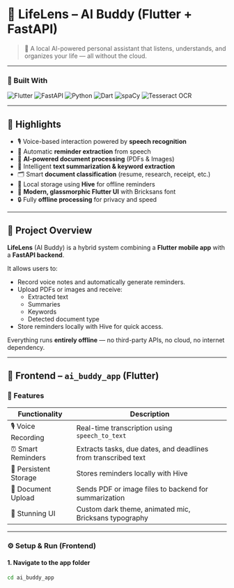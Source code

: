# 🌿 LifeLens – AI Buddy (Flutter + FastAPI)

> 🧠 A local AI-powered personal assistant that listens, understands, and organizes your life — all without the cloud.

---

### 🧩 Built With
![Flutter](https://img.shields.io/badge/Flutter-02569B?logo=flutter&logoColor=white)
![FastAPI](https://img.shields.io/badge/FastAPI-009688?logo=fastapi&logoColor=white)
![Python](https://img.shields.io/badge/Python-3776AB?logo=python&logoColor=white)
![Dart](https://img.shields.io/badge/Dart-0175C2?logo=dart&logoColor=white)
![spaCy](https://img.shields.io/badge/spaCy-NLP-green)
![Tesseract OCR](https://img.shields.io/badge/OCR-Tesseract-orange)

---

## 🌟 Highlights

- 🎙️ Voice-based interaction powered by **speech recognition**
- 🧾 Automatic **reminder extraction** from speech
- 📄 **AI-powered document processing** (PDFs & Images)
- 🧠 Intelligent **text summarization & keyword extraction**
- 🗂️ Smart **document classification** (resume, research, receipt, etc.)
- 💾 Local storage using **Hive** for offline reminders
- 💬 **Modern, glassmorphic Flutter UI** with Bricksans font
- 🔒 Fully **offline processing** for privacy and speed

---

## 🚀 Project Overview

**LifeLens** (AI Buddy) is a hybrid system combining a **Flutter mobile app** with a **FastAPI backend**.  

It allows users to:
- Record voice notes and automatically generate reminders.
- Upload PDFs or images and receive:
  - Extracted text
  - Summaries
  - Keywords
  - Detected document type  
- Store reminders locally with Hive for quick access.

Everything runs **entirely offline** — no third-party APIs, no cloud, no internet dependency.

---

## 🎨 Frontend – `ai_buddy_app` (Flutter)

### 🧩 Features
| Functionality | Description |
|---------------|-------------|
| 🎙️ Voice Recording | Real-time transcription using `speech_to_text` |
| ⏰ Smart Reminders | Extracts tasks, due dates, and deadlines from transcribed text |
| 💾 Persistent Storage | Stores reminders locally with Hive |
| 📄 Document Upload | Sends PDF or image files to backend for summarization |
| 💬 Stunning UI | Custom dark theme, animated mic, Bricksans typography |

---

### ⚙️ Setup & Run (Frontend)

#### 1. Navigate to the app folder
```bash
cd ai_buddy_app
